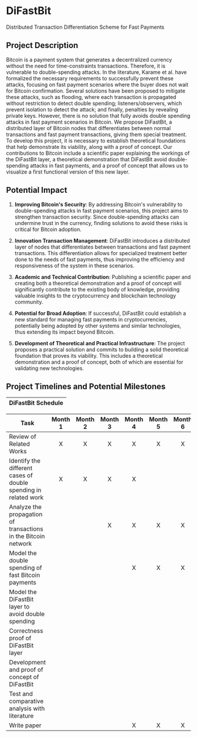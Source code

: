 # DiFastBit

Distributed Transaction Differentiation Scheme for Fast Payments

## Project Description

Bitcoin is a payment system that generates a decentralized currency without the need for time-constraints transactions. Therefore, it is vulnerable to double-spending attacks. In the literature, Karame et al. have formalized the necessary requirements to successfully prevent these attacks, focusing on fast payment scenarios where the buyer does not wait for Bitcoin confirmation. Several solutions have been proposed to mitigate these attacks, such as flooding, where each transaction is propagated without restriction to detect double spending; listeners/observers, which prevent isolation to detect the attack; and finally, penalties by revealing private keys. However, there is no solution that fully avoids double spending attacks in fast payment scenarios in Bitcoin. We propose DiFastBit, a distributed layer of Bitcoin nodes that differentiates between normal transactions and fast payment transactions, giving them special treatment. To develop this project, it is necessary to establish theoretical foundations that help demonstrate its viability, along with a proof of concept. Our contributions to Bitcoin include a scientific paper explaining the workings of the DiFastBit layer, a theoretical demonstration that DiFastBit avoid double-spending attacks in fast payments, and a proof of concept that allows us to visualize a first functional version of this new layer.

## Potential Impact

1. **Improving Bitcoin's Security**: By addressing Bitcoin's vulnerability to double-spending attacks in fast payment scenarios, this project aims to strengthen transaction security. Since double-spending attacks can undermine trust in the currency, finding solutions to avoid these risks is critical for Bitcoin adoption.

2. **Innovation Transaction Management**: DiFastBit introduces a distributed layer of nodes that differentiates between transactions and fast payment transactions. This differentiation allows for specialized treatment better done to the needs of fast payments, thus improving the efficiency and responsiveness of the system in these scenarios.

3. **Academic and Technical Contribution**: Publishing a scientific paper and creating both a theoretical demonstration and a proof of concept will significantly contribute to the existing body of knowledge, providing valuable insights to the cryptocurrency and blockchain technology community.

4. **Potential for Broad Adoption**: If successful, DiFastBit could establish a new standard for managing fast payments in cryptocurrencies, potentially being adopted by other systems and similar technologies, thus extending its impact beyond Bitcoin.

5. **Development of Theoretical and Practical Infrastructure**: The project proposes a practical solution and commits to building  a solid theoretical foundation that proves its viability. This includes a theoretical demonstration and a proof of concept, both of which are essential for validating new technologies.


## Project Timelines and Potential Milestones

| DiFastBit Schedule |
|---|

<table>
  <thead>
    <tr>
      <th>Task</th>
      <th>Month 1</th>
      <th>Month 2</th>
      <th>Month 3</th>
      <th>Month 4</th>
      <th>Month 5</th>
      <th>Month 6</th>
      <th>Month 7</th>
      <th>Month 8</th>
      <th>Month 9</th>
      <th>Month 10</th>
      <th>Month 11</th>
      <th>Month 12</th>
    </tr>
  </thead>
  <tbody>
    <tr>
      <td>Review of Related Works</td>
      <td style="text-align:center;">X</td>
      <td style="text-align:center;">X</td>
      <td style="text-align:center;">X</td>
      <td style="text-align:center;">X</td>
      <td style="text-align:center;">X</td>
      <td style="text-align:center;">X</td>
      <td></td>
      <td></td>
      <td></td>
      <td></td>
      <td></td>
      <td></td>
    </tr>
    <tr>
      <td>Identify the different cases of double spending in related work</td>
      <td style="text-align:center;">X</td>
      <td style="text-align:center;">X</td>
      <td style="text-align:center;">X</td>
      <td style="text-align:center;">X</td>
      <td></td>
      <td></td>
      <td></td>
      <td></td>
      <td></td>
      <td></td>
      <td></td>
      <td></td>
    </tr>
    <tr>
      <td>Analyze the propagation of transactions in the Bitcoin network</td>
      <td></td>
      <td></td>
      <td style="text-align:center;">X</td>
      <td style="text-align:center;">X</td>
      <td style="text-align:center;">X</td>
      <td style="text-align:center;">X</td>
      <td></td>
      <td></td>
      <td></td>
      <td></td>
      <td></td>
      <td></td>
    </tr>
    <tr>
      <td>Model the double spending of fast Bitcoin payments</td>
      <td></td>
      <td></td>
      <td></td>
      <td style="text-align:center;">X</td>
      <td style="text-align:center;">X</td>
      <td style="text-align:center;">X</td>
      <td style="text-align:center;">X</td>
      <td style="text-align:center;">X</td>
      <td style="text-align:center;">X</td>
      <td></td>
      <td></td>
      <td></td>
    </tr>
    <tr>
      <td>Model the DiFastBit layer to avoid double spending</td>
      <td></td>
      <td></td>
      <td></td>
      <td></td>
      <td></td>
      <td></td>
      <td></td>
      <td></td>
      <td style="text-align:center;">X</td>
      <td style="text-align:center;">X</td>
      <td style="text-align:center;">X</td>
      <td></td>
    </tr>
    <tr>
      <td>Correctness proof of DiFastBit layer</td>
      <td></td>
      <td></td>
      <td></td>
      <td></td>
      <td></td>
      <td></td>
      <td style="text-align:center;">X</td>
      <td style="text-align:center;">X</td>
      <td style="text-align:center;">X</td>
      <td></td>
      <td></td>
      <td></td>
    </tr>
    <tr>
      <td>Development and proof of concept of DiFastBit</td>
      <td></td>
      <td></td>
      <td></td>
      <td></td>
      <td></td>
      <td></td>
      <td style="text-align:center;">X</td>
      <td style="text-align:center;">X</td>
      <td></td>
      <td></td>
      <td></td>
      <td></td>
    </tr>
    <tr>
      <td>Test and comparative analysis with literature</td>
      <td></td>
      <td></td>
      <td></td>
      <td></td>
      <td></td>
      <td></td>
      <td style="text-align:center;">X</td>
      <td style="text-align:center;">X</td>
      <td></td>
      <td></td>
      <td></td>
      <td></td>
    </tr>
    <tr>
      <td>Write paper</td>
      <td></td>
      <td></td>
      <td></td>
      <td style="text-align:center;">X</td>
      <td style="text-align:center;">X</td>
      <td style="text-align:center;">X</td>
      <td style="text-align:center;">X</td>
      <td style="text-align:center;">X</td>
      <td style="text-align:center;">X</td>
      <td style="text-align:center;">X</td>
      <td style="text-align:center;">X</td>
      <td style="text-align:center;">X</td>
    </tr>
  </tbody>
</table>
